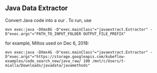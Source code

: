 Java Data Extractor
-----

Convert Java code into a our . To run, use
```
mvn exec:java -DXmx8G -D"exec.mainClass"="javaextract.Extractor" -D"exec.args"="PATH_TO_INPUT_FOLDER OUTPUT_FILE_PREFIX"
```

for example, Miltos used on Dec 6, 2018:
```
mvn exec:java -DXmx4G -D"exec.mainClass"="javaextract.Extractor" -D"exec.args"="https://storage.googleapis.com/kubeflow-examples/code_search_new/java_raw/ 100 /mnt/c/Users/t-mialla/Downloads/javadata/javamethods"
```
